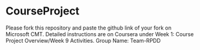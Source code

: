 # CourseProject

Please fork this repository and paste the github link of your fork on Microsoft CMT. Detailed instructions are on Coursera under Week 1: Course Project Overview/Week 9 Activities. Group Name: Team-RPDD
